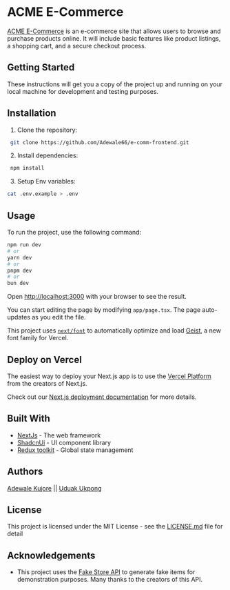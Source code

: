 # ACME E-Commerce 
[ACME E-Commerce](https://e-comm-frontend-xi.vercel.app) is an e-commerce site that allows users to browse and purchase products online. It will include basic features like product listings, a shopping cart, and a secure checkout process.

## Getting Started

These instructions will get you a copy of the project up and running on your local machine for development and testing purposes.

## Installation
1. Clone the repository:
```bash
 git clone https://github.com/Adewale66/e-comm-frontend.git
```

2. Install dependencies:
```bash
 npm install
 ```

3. Setup Env variables:
```bash
cat .env.example > .env
```

## Usage
To run the project, use the following command:
```bash
npm run dev
# or
yarn dev
# or
pnpm dev
# or
bun dev
```

Open [http://localhost:3000](http://localhost:3000) with your browser to see the result.

You can start editing the page by modifying `app/page.tsx`. The page auto-updates as you edit the file.

This project uses [`next/font`](https://nextjs.org/docs/app/building-your-application/optimizing/fonts) to automatically optimize and load [Geist](https://vercel.com/font), a new font family for Vercel.


## Deploy on Vercel

The easiest way to deploy your Next.js app is to use the [Vercel Platform](https://vercel.com/new?utm_medium=default-template&filter=next.js&utm_source=create-next-app&utm_campaign=create-next-app-readme) from the creators of Next.js.

Check out our [Next.js deployment documentation](https://nextjs.org/docs/app/building-your-application/deploying) for more details.

## Built With

* [NextJs](https://nextjs.org/) - The web framework
* [ShadcnUi](https://ui.shadcn.com/) - UI component library
* [Redux toolkit](https://redux.js.org/) - Global state management

## Authors
[Adewale Kujore](https://github.com/Adewale66) || [Uduak Ukpong](https://github.com/fahleh)

## License

This project is licensed under the MIT License - see the [LICENSE.md](LICENSE) file for detail

## Acknowledgements

- This project uses the [Fake Store API](https://fakestoreapi.com/) to generate fake items for demonstration purposes. Many thanks to the creators of this API.
